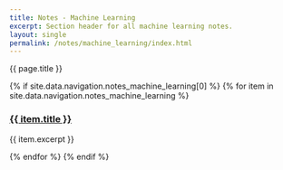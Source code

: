 ```yaml
---
title: Notes - Machine Learning
excerpt: Section header for all machine learning notes.
layout: single
permalink: /notes/machine_learning/index.html
---
```



{{ page.title }}

<div>
  {% if site.data.navigation.notes_machine_learning[0] %}
    {% for item in site.data.navigation.notes_machine_learning %}
      <h3><a href="{{ item.url }}">{{ item.title }}</a></h3>
      <p>{{ item.excerpt }}</p>
      {% endfor %}
  {% endif %}
</div>